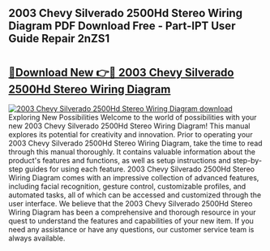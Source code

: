 ## 2003 Chevy Silverado 2500Hd Stereo Wiring Diagram PDF Download Free - Part-IPT User Guide Repair 2nZS1

# <h2><a href="http://dfnx98.blite.top/?on=2003+Chevy+Silverado+2500Hd+Stereo+Wiring+Diagram">🔗Download New 👉🔴 2003 Chevy Silverado 2500Hd Stereo Wiring Diagram</a></h2>

[![2003 Chevy Silverado 2500Hd Stereo Wiring Diagram download](https://i.imgur.com/lujVjoI.png)](http://dfnx98.blite.top/?on=2003+Chevy+Silverado+2500Hd+Stereo+Wiring+Diagram)
Exploring New Possibilities Welcome to the world of possibilities with your new 2003 Chevy Silverado 2500Hd Stereo Wiring Diagram! This manual explores its potential for creativity and innovation. Prior to operating your 2003 Chevy Silverado 2500Hd Stereo Wiring Diagram, take the time to read through this manual thoroughly. It contains valuable information about the product's features and functions, as well as setup instructions and step-by-step guides for using each feature. 2003 Chevy Silverado 2500Hd Stereo Wiring Diagram comes with an impressive collection of advanced features, including facial recognition, gesture control, customizable profiles, and automated tasks, all of which can be accessed and customized through the user interface. We believe that the 2003 Chevy Silverado 2500Hd Stereo Wiring Diagram has been a comprehensive and thorough resource in your quest to understand the features and capabilities of your new item. If you need any assistance or have any questions, our customer service team is always available.
